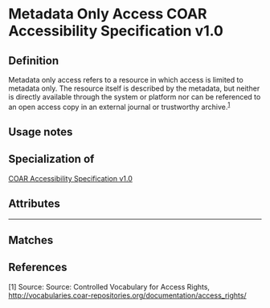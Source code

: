 # Metadata Only Access COAR Accessibility Specification v1.0

## Definition
Metadata only access refers to a resource in which access is limited to metadata only. The resource itself is described by the metadata, but neither is directly available through the system or platform nor can be referenced to an open access copy in an external journal or trustworthy archive.<sup>[1](#fn1)</sup>

## Usage notes

## Specialization of 
[COAR Accessibility Specification v1.0](../entities/COAR_Accessibility_Specification_v_1_0.md)


## Attributes

---

## Matches


## References
<a name="fn1">\[1\]</a> Source: Source: Controlled Vocabulary for Access Rights, http://vocabularies.coar-repositories.org/documentation/access_rights/
